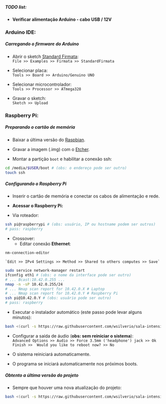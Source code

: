 ##### TODO list:
- **Verificar alimentação Arduino - cabo USB / 12V**

### Arduino IDE:

##### Carregando o firmware do Arduino

* Abrir o sketch [Standard Firmata](https://github.com/firmata/arduino/blob/master/examples/StandardFirmata/StandardFirmata.ino):  
`File >> Examples >> Firmata >> StandardFirmata`

* Selecionar placa:  
`Tools >> Board >> Arduino/Genuino UNO`

* Selecionar microcontrolador:  
`Tools >> Processor >> ATmega328`

* Gravar o sketch:  
`Sketch >> Upload`

### Raspberry Pi:

##### Preparando o cartão de memória

* Baixar a última versão do [Raspbian](https://www.raspberrypi.org/downloads/raspbian/).

* Gravar a imagem (.img) com o [Etcher](https://etcher.io/).

* Montar a partição `boot` e habilitar a conexão ssh:
```bash
cd /media/$USER/boot # (obs: o endereço pode ser outro)
touch ssh
```

##### Configurando o Raspberry Pi
* Inserir o cartão de memória e conectar os cabos de alimentação e rede.

* **Acessar o Raspberry Pi:**  
 - Via roteador:  
```bash
ssh pi@raspberrypi # (obs: usuário, IP ou hostname podem ser outros)
# pass: raspberry
```  
 - Crossover:  
 	- Editar conexão **Ethernet**:  
```bash
nm-connection-editor
```  
	`Edit >> IPv4 Settings >> Method >> Shared to others computes >> Save`  
```bash
sudo service network-manager restart
ifconfig eth1 # (obs: o nome da interface pode ser outro)
# ... Bcast:10.42.0.255 ...
nmap -n -sP 10.42.0.255/24
# ... Nmap scan report for 10.42.0.X # Laptop
# ... Nmap scan report for 10.42.0.Y # Raspberry Pi
ssh pi@10.42.0.Y # (obs: usuário pode ser outro)
# pass: raspberry
```

* Executar o instalador automático (este passo pode levar alguns minutos):
```bash
bash <(curl -s https://raw.githubusercontent.com/wsilverio/sala-intensidade/master/autoinstall.sh)
```

* Configurar a saída de áudio (**obs: sem reiniciar o sistema**):  
`Advanced Options >> Audio >> Force 3.5mm ('headphone') jack >> Ok`  
`Finish >>  Would you like to reboot now? >> No`  

* O sistema reiniciará automaticamente.  
* O programa se iniciará automaticamente nos próximos boots.  

##### Obtento a última versão do projeto
* Sempre que houver uma nova atualização do projeto:
```bash
bash <(curl -s https://raw.githubusercontent.com/wsilverio/sala-intensidade/master/autoinstall.sh)
```
